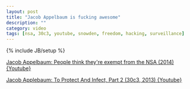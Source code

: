 ```yaml
---
layout: post
title: "Jacob Appelbaum is fucking awesome"
description: ""
category: video
tags: [nsa, 30c3, youtube, snowden, freedom, hacking, surveillance]
---
```

{% include JB/setup %}

[Jacob Appelbaum: People think they're exempt from the NSA (2014) {Youtube}](https://www.youtube.com/watch?v=JyT7yzap1Wc)

[Jacob Applebaum: To Protect And Infect, Part 2 (30c3, 2013) {Youtube}](https://www.youtube.com/watch?v=b1w36GAyZIA)
